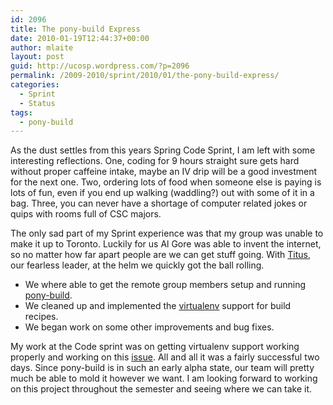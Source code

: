 ```yaml
---
id: 2096
title: The pony-build Express
date: 2010-01-19T12:44:37+00:00
author: mlaite
layout: post
guid: http://ucosp.wordpress.com/?p=2096
permalink: /2009-2010/sprint/2010/01/the-pony-build-express/
categories:
  - Sprint
  - Status
tags:
  - pony-build
---
```

As the dust settles from this years Spring Code Sprint, I am left with some interesting reflections. One, coding for 9 hours straight sure gets hard without proper caffeine intake, maybe an IV drip will be a good investment for the next one. Two, ordering lots of food when someone else is paying is lots of fun, even if you end up walking (waddling?) out with some of it in a bag. Three, you can never have a shortage of computer related jokes or quips with rooms full of CSC majors.

The only sad part of my Sprint experience was that my group was unable to make it up to Toronto. Luckily for us Al Gore was able to invent the internet, so no matter how far apart people are we can get stuff going. With <a href="http://ivory.idyll.org/blog" target="_blank">Titus</a>, our fearless leader, at the helm we quickly got the ball rolling.

  * We where able to get the remote group members setup and running <a href="http://github.com/ctb/pony-build" target="_blank">pony-build</a>.
  * We cleaned up and implemented the <a href="http://pypi.python.org/pypi/virtualenv" target="_blank">virtualenv</a> support for build recipes.
  * We began work on some other improvements and bug fixes.

My work at the Code sprint was on getting virtualenv support working properly and working on this <a href="http://github.com/ctb/pony-build/issues#issue/6" target="_blank">issue</a>. All and all it was a fairly successful two days. Since pony-build is in such an early alpha state, our team will pretty much be able to mold it however we want. I am looking forward to working on this project throughout the semester and seeing where we can take it.